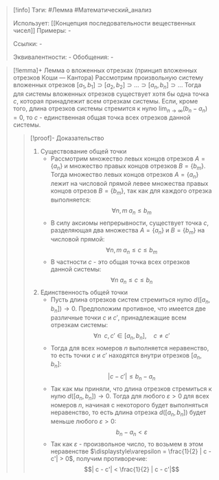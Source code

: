 > [!info]
> Тэги: #Лемма #Математический_анализ   
> 
> Использует: [[Концепция последовательности вещественных чисел]]
> Примеры: *-*
> 
> Ссылки: *-*
> 
> Эквивалентности: *-*
> Обобщения: *-*

> [!lemma]+ Лемма о вложенных отрезках (принцип вложенных отрезков Коши — Кантора)
> Рассмотрим произвольную систему вложенных отрезков $[a_1, b_1] \supset [a_2, b_2] \supset \ldots \supset [a_n, b_n] \supset \ldots$ Тогда для системы вложенных отрезков существует хотя бы одна точка $c$, которая принадлежит всем отрезкам системы.
> Если, кроме того, длина отрезков системы стремится к нулю $\displaystyle\lim_{n \to \infty}(b_n-a_n)=0$, то $c$ - единственная общая точка всех отрезков данной системы.
> > [!proof]- Доказательство
> > 1. Существование общей точки
> > 	* Рассмотрим множество левых концов отрезков $A = \{a_n\}$ и множество правых концов отрезков $B = \{b_m\}$. Тогда множество левых концов отрезков $A = \{a_n\}$ лежит на числовой прямой левее множества правых концов отрезов $B = \{b_m\}$, так как для каждого отрезка выполняется: $$\forall n, m \; a_n \leqslant b_m$$
> > 	* В силу аксиомы непрерывности, существует точка $c$, разделяющая два множества $A = \{a_n\}$ и $B = \{b_m\}$ на числовой прямой: $$\forall n, m \; a_n \leqslant c \leqslant b_m$$
> > 	* В частности $c$ - это общая точка всех отрезков данной системы: $$\forall n \; a_n \leqslant c \leqslant b_n$$
> > 2. Единственность общей точки
> > 	* Пусть длина отрезков систем стремиться нулю $d\left([a_n,b_n]\right) \to 0$. Предположим противное, что имеется две различные точки $c$ и $c'$, принадлежащие всем отрезкам системы: $$\forall n \;\; c, c' \in [a_n, b_n], \quad c \neq c'$$
> > 	* Тогда для всех номеров $n$ выполняется неравенство, то есть точки $c$ и $c'$ находятся внутри отрезков $[a_n,b_n]$: $$| c - c'| \leqslant b_n-a_n$$
> > 	* Так как мы приняли, что длина отрезков стремиться к нулю $d\left([a_n,b_n]\right) \to 0$. Тогда для любого $\varepsilon >0$ для всех номеров $n$, начиная с некоторого будет выполняться неравенство, то есть длина отрезка $d\left([a_n,b_n]\right)$ будет меньше любого $\varepsilon >0$: $$b_n-a_n < \varepsilon$$
> > 	* Так как $\varepsilon$ - произвольное число, то возьмем в этом неравенстве $\displaystyle\varepsilon = \frac{1}{2} | c - c'| > 0$, получим противоречие: $$| c - c'| < \frac{1}{2} | c - c'|$$
> > 